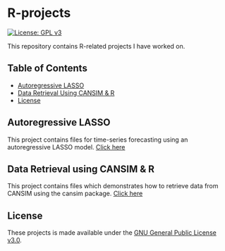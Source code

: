 # R-projects
[![License: GPL v3](https://img.shields.io/badge/License-GPLv3-blue.svg)](https://www.gnu.org/licenses/gpl-3.0)

This repository contains R-related projects I have worked on. 

## Table of Contents
- [Autoregressive LASSO](#Autoregressive-LASSO)
- [Data Retrieval Using CANSIM & R](#Data-Retrive)
- [License](#License)

## Autoregressive LASSO <a name="Autoregressive-LASSO"></a>
This project contains files for time-series forecasting using an autoregressive LASSO model. [Click here](https://github.com/lj-valencia/R-projects/tree/master/Autoregressive-LASSO)

## Data Retrieval using CANSIM & R <a name="Data-Retrive"></a>
This project contains files which demonstrates how to retrieve data from CANSIM using the cansim package. [Click here](https://github.com/lj-valencia/R-projects/tree/master/CANSIM-Retrieval)

## License <a name="License"></a>
These projects is made available under the [GNU General Public License v3.0](https://www.gnu.org/licenses/gpl-3.0.en.html).
